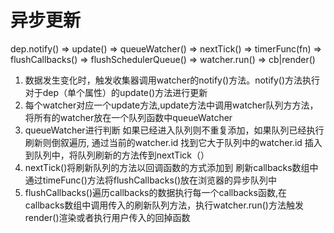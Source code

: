 # 异步更新

dep.notify()
=> update()
=> queueWatcher()
=> nextTick()
=> timerFunc(fn)
=> flushCallbacks()
=> flushSchedulerQueue()
=> watcher.run()
=> cb|render()

  1. 数据发生变化时，触发收集器调用watcher的notify()方法。notify()方法执行对于dep（单个属性）的update()方法进行更新
  2. 每个watcher对应一个update方法,update方法中调用watcher队列方方法，将所有的watcher放在一个队列函数中queueWatcher
  3. queueWatcher进行判断 如果已经进入队列则不重复添加，如果队列已经执行刷新则倒叙遍历, 通过当前的watcher.id 找到它大于队列中的watcher.id 插入到队列中，将队列刷新的方法传到nextTick（）
  4. nextTick()将刷新队列的方法以回调函数的方式添加到 刷新callbacks数组中 通过timeFunc()方法将flushCallbacks()放在浏览器的异步队列中
  5. flushCallbacks()遍历callbacks的数据执行每一个callbacks函数,在callbacks数组中调用传入的刷新队列方法，执行watcher.run()方法触发render()渲染或者执行用户传入的回掉函数
